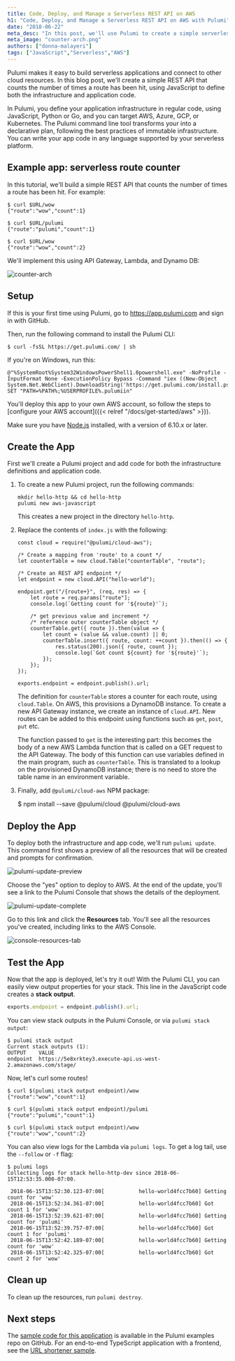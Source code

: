 ```yaml
---
title: Code, Deploy, and Manage a Serverless REST API on AWS
h1: "Code, Deploy, and Manage a Serverless REST API on AWS with Pulumi"
date: "2018-06-22"
meta_desc: "In this post, we'll use Pulumi to create a simple serverless REST API using JavaScript to define both the infrastructure and application code."
meta_image: "counter-arch.png"
authors: ["donna-malayeri"]
tags: ["JavaScript","Serverless","AWS"]
---
```


Pulumi makes it easy to build serverless
applications and connect to other cloud resources. In this blog post,
we'll create a simple REST API that counts the number of times a route
has been hit, using JavaScript to define both the infrastructure and
application code.

In Pulumi, you define your application infrastructure in regular code,
using JavaScript, Python or Go, and you can target AWS, Azure, GCP, or
Kubernetes. The Pulumi command line tool transforms your into a
declarative plan, following the best practices of immutable
infrastructure. You can write your app code in any language supported by
your serverless platform.

## Example app: serverless route counter

In this tutorial, we'll build a simple REST API that counts the number
of times a route has been hit. For example:

    $ curl $URL/wow
    {"route":"wow","count":1}

    $ curl $URL/pulumi
    {"route":"pulumi","count":1}

    $ curl $URL/wow
    {"route":"wow","count":2}

We'll implement this using API Gateway, Lambda, and Dynamo DB:

![counter-arch](./counter-arch.png)

## Setup

If this is your first time using Pulumi, go to <https://app.pulumi.com> and sign in with
GitHub.

Then, run the following command to install the Pulumi CLI:

    $ curl -fsSL https://get.pulumi.com/ | sh

If you're on Windows, run this:

    @"%SystemRoot%System32WindowsPowerShell1.0powershell.exe" -NoProfile -InputFormat None -ExecutionPolicy Bypass -Command "iex ((New-Object System.Net.WebClient).DownloadString('https://get.pulumi.com/install.ps1'))"
    SET "PATH=%PATH%;%USERPROFILE%.pulumiin"

You'll deploy this app to your own AWS account, so follow the steps to
[configure your AWS account]({{< relref "/docs/get-started/aws" >}}).

Make sure you have [Node.js](https://nodejs.org/en/download/) installed,
with a version of 6.10.x or later.

## Create the App

First we'll create a Pulumi project and add code for both the
infrastructure definitions and application code.

1. To create a new Pulumi project, run the following commands:

    ``` {style="padding-left: 30px;"}
    mkdir hello-http && cd hello-http
    pulumi new aws-javascript
    ```

    This creates a new project in the directory `hello-http`.

2. Replace the contents of `index.js` with the following:

    ``` {style="padding-left: 30px;"}
    const cloud = require("@pulumi/cloud-aws");

    /* Create a mapping from 'route' to a count */
    let counterTable = new cloud.Table("counterTable", "route");

    /* Create an REST API endpoint */
    let endpoint = new cloud.API("hello-world");

    endpoint.get("/{route+}", (req, res) => {
        let route = req.params["route"];
        console.log(`Getting count for '${route}'`);

        /* get previous value and increment */
        /* reference outer counterTable object */
        counterTable.get({ route }).then(value => {
            let count = (value && value.count) || 0;
            counterTable.insert({ route, count: ++count }).then(() => {
                res.status(200).json({ route, count });
                console.log(`Got count ${count} for '${route}'`);
            });
        });
    });

    exports.endpoint = endpoint.publish().url;
    ```

    The definition for `counterTable` stores a counter for each route, using
    `cloud.Table`. On AWS, this provisions a DynamoDB instance. To create a
    new API Gateway instance, we create an instance of `cloud.API`. New
    routes can be added to this endpoint using functions such as `get`,
    `post`, `put` etc.

    The function passed to `get` is the interesting part: this becomes the
    body of a new AWS Lambda function that is called on a GET request to the
    API Gateway. The body of this function can use variables defined in the
    main program, such as `counterTable`. This is translated to a lookup on
    the provisioned DynamoDB instance; there is no need to store the table
    name in an environment variable.

3. Finally, add `@pulumi/cloud-aws` NPM package:

    $ npm install --save @pulumi/cloud @pulumi/cloud-aws

## Deploy the App

To deploy both the infrastructure and app code, we'll run
`pulumi update`. This command first shows a preview of all the resources
that will be created and prompts for confirmation.

![pulumi-update-preview](./pulumi-update-preview.png)

Choose the "yes" option to deploy to AWS. At the end of the update,
you'll see a link to the Pulumi Console that shows the details of the
deployment.

![pulumi-update-complete](./pulumi-update-complete.png)

Go to this link and click the **Resources** tab. You'll see all the
resources you've created, including links to the AWS Console.

![console-resources-tab](./console-resources-tab.png)

## Test the App

Now that the app is deployed, let's try it out! With the Pulumi CLI,
you can easily view output properties for your stack. This line in the
JavaScript code creates a **stack output**.

```javascript
exports.endpoint = endpoint.publish().url;
```

You can view stack outputs in the Pulumi Console, or via
`pulumi stack output`:

    $ pulumi stack output
    Current stack outputs (1):
    OUTPUT    VALUE
    endpoint  https://5e8xrktey3.execute-api.us-west-2.amazonaws.com/stage/

Now, let's curl some routes!

    $ curl $(pulumi stack output endpoint)/wow
    {"route":"wow","count":1}

    $ curl $(pulumi stack output endpoint)/pulumi
    {"route":"pulumi","count":1}

    $ curl $(pulumi stack output endpoint)/wow
    {"route":"wow","count":2}

You can also view logs for the Lambda via `pulumi logs`. To get a log
tail, use the `--follow` or `-f` flag:

    $ pulumi logs
    Collecting logs for stack hello-http-dev since 2018-06-15T12:53:35.000-07:00.

     2018-06-15T13:52:30.123-07:00[           hello-world4fcc7b60] Getting count for 'wow'
     2018-06-15T13:52:34.361-07:00[           hello-world4fcc7b60] Got count 1 for 'wow'
     2018-06-15T13:52:39.621-07:00[           hello-world4fcc7b60] Getting count for 'pulumi'
     2018-06-15T13:52:39.757-07:00[           hello-world4fcc7b60] Got count 1 for 'pulumi'
     2018-06-15T13:52:42.189-07:00[           hello-world4fcc7b60] Getting count for 'wow'
     2018-06-15T13:52:42.325-07:00[           hello-world4fcc7b60] Got count 2 for 'wow'

## Clean up

To clean up the resources, run `pulumi destroy`.

## Next steps

The
[sample code for this application](https://github.com/pulumi/examples/tree/master/cloud-js-httpserver)
is available in the Pulumi examples repo on GitHub. For an end-to-end
TypeScript application with a frontend, see the
[URL shortener sample](https://github.com/pulumi/examples/tree/master/cloud-ts-url-shortener).
